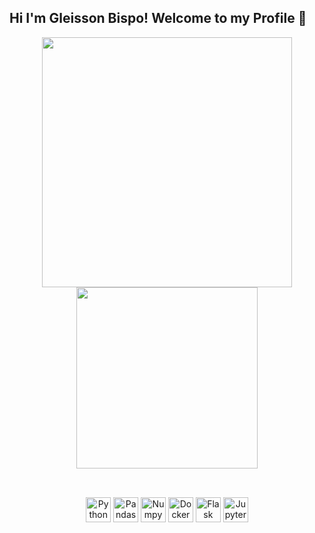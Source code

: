 ## Hi I'm Gleisson Bispo! Welcome to my Profile 👋

<div align="center">
  <img height="" width="400" src="https://github-readme-stats.vercel.app/api?username=gleissonbispo&show_icons=true&theme=gotham&include_all_commits=true&count_private=true"/>
  <img height="" width="290" src="https://github-readme-stats.vercel.app/api/top-langs/?username=gleissonbispo&langs_count=7&theme=gotham"/>
</div>

##   

 <div style="display: inline_block" align="center">
  <br>
  <img align="center" alt="Python" height="40" width="40" src="https://cdn.jsdelivr.net/gh/devicons/devicon/icons/python/python-original.svg" href="python.org">
  <img align="center" alt="Pandas" height="40" width="40" src="https://cdn.jsdelivr.net/gh/devicons/devicon/icons/pandas/pandas-original.svg">
  <img align="center" alt="Numpy" height="40" width="40" src="https://cdn.jsdelivr.net/gh/devicons/devicon/icons/numpy/numpy-original.svg">
  <img align="center" alt="Docker" height="40" width="40" src="https://cdn.jsdelivr.net/gh/devicons/devicon/icons/docker/docker-plain.svg">
  <img align="center" alt="Flask" height="40" width="40" src="https://cdn.jsdelivr.net/gh/devicons/devicon/icons/flask/flask-original.svg">
  <img align="center" alt="Jupyter" height="40" width="40" src="https://cdn.jsdelivr.net/gh/devicons/devicon/icons/jupyter/jupyter-original.svg">
</div>

## 
  
